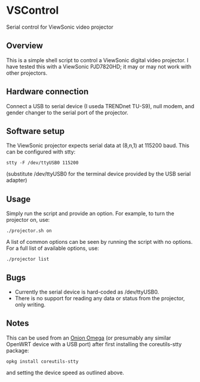 # VSControl
Serial control for ViewSonic video projector

Overview
--------
This is a simple shell script to control a ViewSonic digital video projector.  I have tested this with a ViewSonic PJD7820HD; it may or may not work with other projectors.

Hardware connection
-------------------
Connect a USB to serial device (I useda TRENDnet TU-S9), null modem, and gender changer to the serial port of the projector.

Software setup
--------------
The ViewSonic projector expects serial data at (8,n,1) at 115200 baud.  This can be configured with stty:

    stty -F /dev/ttyUSB0 115200

(substitute /dev/ttyUSB0 for the terminal device provided by the USB serial adapter)

Usage
-----
Simply run the script and provide an option.  For example, to turn the projector on, use:

    ./projector.sh on

A list of common options can be seen by running the script with no options.  For a full list of available options, use:

    ./projector list

Bugs
----
* Currently the serial device is hard-coded as /dev/ttyUSB0.
* There is no support for reading any data or status from the projector, only writing.

Notes
-----
This can be used from an [Onion Omega](http://onion.io) (or presumably any similar OpenWRT device with a USB port) after first installing the coreutils-stty package:

    opkg install coreutils-stty

and setting the device speed as outlined above.
